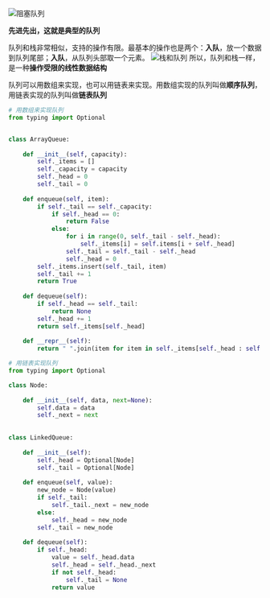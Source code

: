 

![阻塞队列](https://static001.geekbang.org/resource/image/5e/eb/5ef3326181907dea0964f612890185eb.jpg)

**先进先出，这就是典型的队列**

队列和栈非常相似，支持的操作有限。最基本的操作也是两个：**入队**，放一个数据到队列尾部；**入队**，从队列头部取一个元素。
![栈和队列](https://static001.geekbang.org/resource/image/9e/3e/9eca53f9b557b1213c5d94b94e9dce3e.jpg)
所以，队列和栈一样，是一种**操作受限的线性数据结构**

队列可以用数组来实现，也可以用链表来实现。用数组实现的队列叫做**顺序队列**，用链表实现的队列叫做**链表队列**


```python
# 用数组来实现队列
from typing import Optional


class ArrayQueue:
    
    def __init__(self, capacity):
        self._items = []
        self._capacity = capacity
        self._head = 0
        self._tail = 0
        
    def enqueue(self, item):
        if self._tail == self._capacity:
            if self._head == 0:
                return False
            else:
                for i in range(0, self._tail - self._head):
                    self._items[i] = self.items[i + self._head]
                self._tail = self._tail - self._head
                self._head = 0
        self._items.insert(self._tail, item)
        self._tail += 1
        return True
    
    def dequeue(self):
        if self._head == self._tail:
            return None
        self._head += 1
        return self._items[self._head]
    
    def __repr__(self):
        return " ".join(item for item in self._items[self._head : self._tail])
```


```python
# 用链表实现队列
from typing import Optional

class Node:
    
    def __init__(self, data, next=None):
        self.data = data
        self._next = next
        
        
class LinkedQueue:
    
    def __init__(self):
        self._head = Optional[Node]
        self._tail = Optional[Node]
        
    def enqueue(self, value):
        new_node = Node(value)
        if self._tail:
            self._tail._next = new_node
        else:
            self._head = new_node
        self._tail = new_node
        
    def dequeue(self):
        if self._head:
            value = self._head.data
            self._head = self._head._next
            if not self._head:
                self._tail = None
            return value
```
